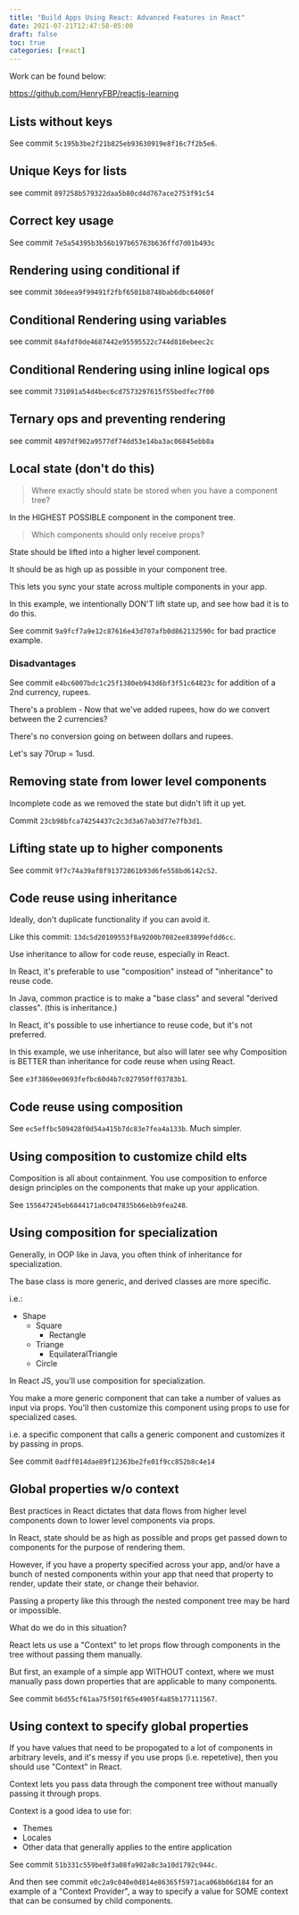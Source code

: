 ```yaml
---
title: "Build Apps Using React: Advanced Features in React"
date: 2021-07-21T12:47:58-05:00
draft: false
toc: true
categories: [react]
---
```


Work can be found below:

<https://github.com/HenryFBP/reactjs-learning>

## Lists without keys

See commit `5c195b3be2f21b825eb93630919e8f16c7f2b5e6`.

## Unique Keys for lists

see commit `897258b579322daa5b80cd4d767ace2753f91c54`

## Correct key usage

See commit `7e5a54395b3b56b197b65763b636ffd7d01b493c`

## Rendering using conditional if

see commit `30deea9f99491f2fbf6501b8748bab6dbc64060f`

## Conditional Rendering using variables

see commit `84afdf0de4687442e95595522c744d810ebeec2c`

## Conditional Rendering using inline logical ops

see commit `731091a54d4bec6cd7573297615f55bedfec7f00`

## Ternary ops and preventing rendering

see commit `4897df902a9577df74dd53e14ba3ac06845ebb8a`

## Local state (don't do this)

> Where exactly should state be stored when you have a component tree?

In the HIGHEST POSSIBLE component in the component tree.

> Which components should only receive props?

State should be lifted into a higher level component.

It should be as high up as possible in your component tree.

This lets you sync your state across multiple components in your app.

In this example, we intentionally DON'T lift state up, and see how bad it is to do this.

See commit `9a9fcf7a9e12c87616e43d707afb0d862132590c` for bad practice example.

### Disadvantages

See commit `e4bc6007bdc1c25f1380eb943d6bf3f51c64823c` for addition of a 2nd currency, rupees.

There's a problem - Now that we've added rupees, how do we convert between the 2 currencies?

There's no conversion going on between dollars and rupees.

Let's say 70rup = 1usd.

## Removing state from lower level components

Incomplete code as we removed the state but didn't lift it up yet.

Commit `23cb98bfca74254437c2c3d3a67ab3d77e7fb3d1`.

## Lifting state up to higher components

See commit `9f7c74a39af8f91372861b93d6fe558bd6142c52`.

## Code reuse using inheritance

Ideally, don't duplicate functionality if you can avoid it.

Like this commit: `13dc5d20109553f8a9200b7082ee83899efdd6cc`.

Use inheritance to allow for code reuse, especially in React.

In React, it's preferable to use "composition" instead of "inheritance" to reuse code.

In Java, common practice is to make a "base class" and several "derived classes". (this is inheritance.)

In React, it's possible to use inhertiance to reuse code, but it's not preferred.

In this example, we use inheritance, but also will later see why Composition is BETTER than inheritance for code reuse when using React.

See `e3f3860ee0693fefbc60d4b7c027950ff03783b1`.

## Code reuse using composition

See `ec5effbc509428f0d54a415b7dc83e7fea4a133b`. Much simpler.

## Using composition to customize child elts

Composition is all about containment. You use composition to enforce design principles on the components that make up your application.

See `155647245eb6844171a0c047835b66ebb9fea248`.

## Using composition for specialization

Generally, in OOP like in Java, you often think of inheritance for specialization.

The base class is more generic, and derived classes are more specific.

i.e.:

- Shape
    -   Square
        - Rectangle
    -   Triange
        -   EquilateralTriangle
    -   Circle

In React JS, you'll use composition for specialization.

You make a more generic component that can take a number of values as input via props. You'll then customize this component using props to use for specialized cases.

i.e. a specific component that calls a generic component and customizes it by passing in props.

See commit `0adff014dae89f12363be2fe01f9cc852b8c4e14`

## Global properties w/o context

Best practices in React dictates that data flows from higher level components down to lower level components via props.

In React, state should be as high as possible and props get passed down to components for the purpose of rendering them.

However, if you have a property specified across your app, and/or have a bunch of nested components within your app that need that property to render, update their state, or change their behavior.

Passing a property like this through the nested component tree may be hard or impossible.

What do we do in this situation?

React lets us use a "Context" to let props flow through components in the tree without passing them manually.

But first, an example of a simple app WITHOUT context, where we must manually pass down properties that are applicable to many components.

See commit `b6d55cf61aa75f501f65e4905f4a85b177111567`.

## Using context to specify global properties

If you have values that need to be propogated to a lot of components in arbitrary levels, and it's messy if you use props (i.e. repetetive), then you should use "Context" in React.

Context lets you pass data through the component tree without manually passing it through props.

Context is a good idea to use for:

- Themes
- Locales
- Other data that generally applies to the entire application

See commit `51b331c559be0f3a08fa902a8c3a10d1792c944c`.

And then see commit `e0c2a9c040e0d814e86365f5971aca068b06d184` for an example of a "Context Provider", a way to specify a value for SOME context that can be consumed by child components. 
